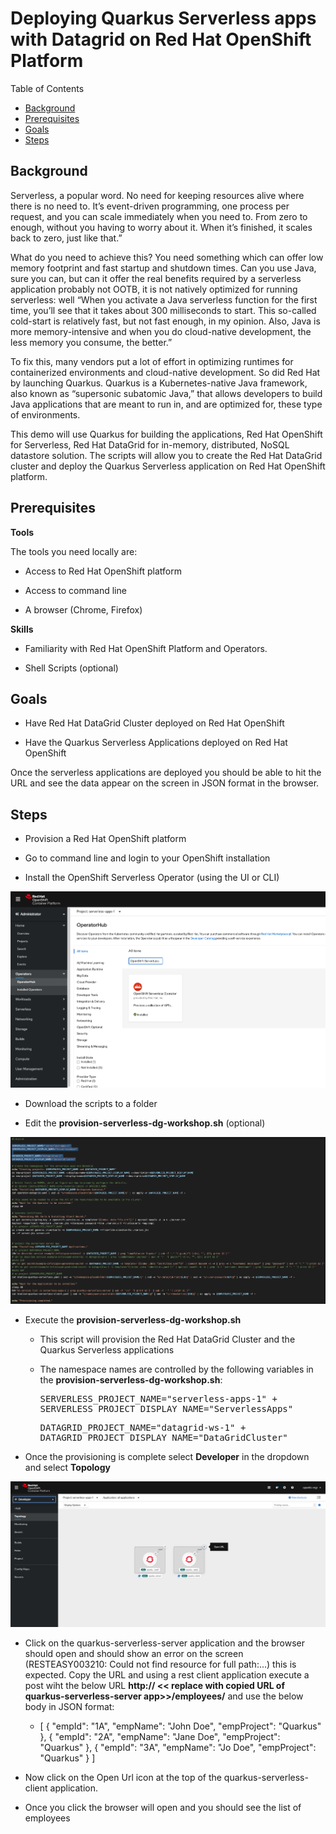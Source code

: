 <!DOCTYPE html>
<html lang="en">

<head>
  <meta charset="UTF-8">
  <!--[if IE]><meta http-equiv="X-UA-Compatible" content="IE=edge"><![endif]-->
  <meta name="viewport" content="width=device-width, initial-scale=1.0">
  <meta name="generator" content="Asciidoctor 1.5.4">
  <!-- <title>Quarkus Serverless Datagrid - Deploying Quarkus Serverless apps integrated with
    Datagrid</title> -->
  <link rel="stylesheet" href="https://asciidoclive.com/assets/asciidoctor.js/css/asciidoctor.css">
</head>

<body class="article toc2 toc-left">
  <div id="header">
    <h1>Deploying Quarkus Serverless apps with
      Datagrid on Red Hat OpenShift Platform</h1>
    <div id="toc" class="toc2">
      <div id="toctitle">Table of Contents</div>
      <ul class="sectlevel1">
        <li><a href="#_background">Background</a></li>
        <li><a href="#_prerequisites">Prerequisites</a></li>
        <li><a href="#_goals">Goals</a></li>
        <li><a href="#_steps">Steps</a></li>
      </ul>
    </div>
  </div>
  <div id="content">
    <div class="sect1">
      <h2 id="_background">Background</h2>
      <div class="sectionbody">
        <div class="paragraph">
          <p>Serverless, a popular word. No need for keeping resources alive where there
            is no need to. It’s event-driven programming, one process per request,
            and you can scale immediately when you need to. From zero to enough,
            without you having to worry about it. When it’s finished, it scales back
            to zero, just like that.”</p>
        </div>
        <div class="paragraph">
          <p>What do you need to achieve this? You need something which can offer low
            memory footprint and fast startup and shutdown times. Can you use Java,
            sure you can, but can it offer the real benefits required by a serverless
            application probably not OOTB, it is not natively optimized for running
            serverless: well “When you activate a Java serverless function for the
            first time, you’ll see that it takes about 300 milliseconds to start.
            This so-called cold-start is relatively fast, but not fast enough, in
            my opinion. Also, Java is more memory-intensive and when you do cloud-native
            development, the less memory you consume, the better.”</p>
        </div>
        <div class="paragraph">
          <p>To fix this, many vendors put a lot of effort in optimizing runtimes for
            containerized environments and cloud-native development. So did Red Hat
            by launching Quarkus. Quarkus is a Kubernetes-native Java framework,
            also known as “supersonic subatomic Java,” that allows developers to
            build Java applications that are meant to run in, and are optimized for,
            these type of environments.</p>
        </div>
        <div class="paragraph">
          <p>This demo will use Quarkus for building the applications, Red Hat OpenShift
            for Serverless, Red Hat DataGrid for in-memory, distributed, NoSQL datastore
            solution. The scripts will allow you to create the Red Hat DataGrid cluster
            and deploy the Quarkus Serverless application on Red Hat OpenShift platform.</p>
        </div>
      </div>
    </div>
    <div class="sect1">
      <h2 id="_prerequisites">Prerequisites</h2>
      <div class="sectionbody">
        <div class="paragraph">
          <p><strong>Tools</strong></p>
        </div>
        <div class="paragraph">
          <p>The tools you need locally are:</p>
        </div>
        <div class="ulist">
          <ul>
            <li>
              <p>Access to Red Hat OpenShift platform</p>
            </li>
            <li>
              <p>Access to command line</p>
            </li>
            <li>
              <p>A browser (Chrome, Firefox)</p>
            </li>
          </ul>
        </div>
        <div class="paragraph">
          <p><strong>Skills</strong></p>
        </div>
        <div class="ulist">
          <ul>
            <li>
              <p>Familiarity with Red Hat OpenShift Platform and Operators.</p>
            </li>
            <li>
              <p>Shell Scripts (optional)</p>
            </li>
          </ul>
        </div>
      </div>
    </div>
    <div class="sect1">
      <h2 id="_goals">Goals</h2>
      <div class="sectionbody">
        <div class="ulist">
          <ul>
            <li>
              <p>Have Red Hat DataGrid Cluster deployed on Red Hat OpenShift</p>
            </li>
            <li>
              <p>Have the Quarkus Serverless Applications deployed on Red Hat OpenShift</p>
            </li>
          </ul>
        </div>
        <div class="paragraph">
          <p>Once the serverless applications are deployed you should be able to hit
            the URL and see the data appear on the screen in JSON format in the browser.</p>
        </div>
      </div>
    </div>
    <div class="sect1">
      <h2 id="_steps">Steps</h2>
      <div class="sectionbody">
        <div class="ulist">
          <ul>
            <li>
              <p>Provision a Red Hat OpenShift platform</p>
            </li>
            <li>
              <p>Go to command line and login to your OpenShift installation</p>
            </li>
            <li>
              <p>Install the OpenShift Serverless Operator (using the UI or CLI)</p>
            </li>
          </ul>
        </div>
        <div class="paragraph">
          <p><span class="image"><img src="images/operator.png" alt="ServerlessOperator"></span></p>
        </div>
        <div class="ulist">
          <ul>
            <li>
              <p>Download the scripts to a folder</p>
            </li>
            <li>
              <p>Edit the <strong>provision-serverless-dg-workshop.sh</strong> (optional)</p>
            </li>
          </ul>
        </div>
        <div class="paragraph">
          <p><span class="image"><img src="images/code.png" alt="Code"></span></p>
        </div>
        <div class="ulist">
          <ul>
            <li>
              <p>Execute the <strong>provision-serverless-dg-workshop.sh</strong></p>
              <div class="ulist">
                <ul>
                  <li>
                    <p>This script will provision the Red Hat DataGrid Cluster and the
                      Quarkus Serverless applications</p>
                  </li>
                  <li>
                    <p>The namespace names are controlled by the following variables
                      in the <strong>provision-serverless-dg-workshop.sh</strong>:</p>
                    <div class="literalblock">
                      <div class="content">
                        <pre>SERVERLESS_PROJECT_NAME="serverless-apps-1" +
SERVERLESS_PROJECT_DISPLAY_NAME="ServerlessApps"</pre>
                      </div>
                    </div>
                    <div class="literalblock">
                      <div class="content">
                        <pre>DATAGRID_PROJECT_NAME="datagrid-ws-1" +
DATAGRID_PROJECT_DISPLAY_NAME="DataGridCluster"</pre>
                      </div>
                    </div>
                  </li>
                </ul>
              </div>
            </li>
            <li>
              <p>Once the provisioning is complete select <strong>Developer</strong>                in the dropdown and select <strong>Topology</strong></p>
            </li>
          </ul>
        </div>
        <div class="paragraph">
          <p><span class="image"><img src="images/topology.png" alt="Topology"></span></p>
        </div>
        <div class="ulist">
          <ul>
            <li>
              <p>Click on the quarkus-serverless-server application and the browser
                should open and should show an error on the screen (RESTEASY003210: Could not find resource for full path:...) this is expected.
                Copy the URL and using a rest client application execute a post wiht
                the below URL <strong>http:// &lt;&lt; replace with copied URL of quarkus-serverless-server app&gt;&gt;/employees/</strong>                and use the below body in JSON format:</p>
              <div class="ulist">
                <ul>
                  <li>
                    <p>[ { "empId": "1A", "empName": "John Doe", "empProject": "Quarkus"
                      }, { "empId": "2A", "empName": "Jane Doe", "empProject": "Quarkus"
                      }, { "empId": "3A", "empName": "Jo Doe", "empProject": "Quarkus"
                      } ]
                    </p>
                  </li>
                </ul>
              </div>
            </li>
            <li>
              <p>Now click on the Open Url icon at the top of the quarkus-serverless-client
                application.</p>
            </li>
            <li>
              <p>Once you click the browser will open and you should see the list of
                employees</p>
            </li>
          </ul>
        </div>
      </div>
    </div>
  </div>
</body>

</html>
